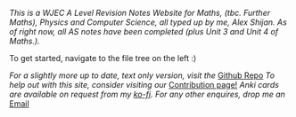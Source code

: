 *This is a WJEC A Level Revision Notes Website for Maths, (tbc. Further Maths), Physics and Computer Science, all typed up by me, Alex Shijan. As of right now, all AS notes have been completed (plus Unit 3 and Unit 4 of Maths.).* 

To get started, navigate to the file tree on the left :)

*For a slightly more up to date, text only version, visit the* [Github Repo](https://github.com/alexgshijan/rev_notes/tree/main/Revision%20Notes) 
*To help out with this site, consider visiting our* [Contribution page!](https://donate.shijan.co.uk)
*Anki cards are available on request from my [ko-fi](https://ko-fi.com/c/ca30d02b84).*
*For any other enquires, drop me an* [Email](mailto:alex@shijan.co.uk)
